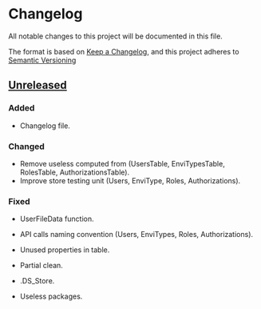 # Changelog

All notable changes to this project will be documented in this file.

The format is based on [Keep a Changelog](https://keepachangelog.com/en/1.0.0/),
and this project adheres to [Semantic Versioning](https://semver.org/spec/v2.0.0.html)

## [Unreleased]

### Added

- Changelog file.

### Changed

- Remove useless computed from (UsersTable, EnviTypesTable, RolesTable, AuthorizationsTable).
- Improve store testing unit (Users, EnviType, Roles, Authorizations).

### Fixed

- UserFileData function.
- API calls naming convention (Users, EnviTypes, Roles, Authorizations).

- Unused properties in table.
- Partial clean.
- .DS_Store.
- Useless packages.

[unreleased]: https://github.com/ditrit/leto/blob/dev/frontend/changelog.md#unreleased---2022-05-04
